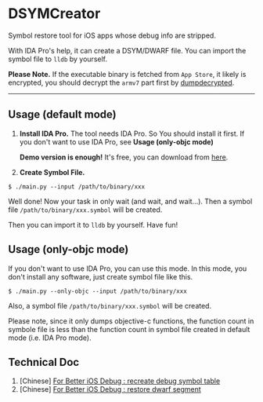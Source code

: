 # DSYMCreator
Symbol restore tool for iOS apps whose debug info are stripped. 

With IDA Pro's help, it can create a DSYM/DWARF file. You can import the symbol file to `lldb` by yourself. 

**Please Note.** If the executable binary is fetched from `App Store`, it likely is encrypted, you should decrypt the `armv7` part first by [dumpdecrypted](https://github.com/stefanesser/dumpdecrypted).

---

## Usage (default mode)

1. **Install IDA Pro.** The tool needs IDA Pro. So You should install it first. If you don't want to use IDA Pro, see **Usage (only-objc mode)**

   **Demo version is enough!** It's free, you can download from [here](https://www.hex-rays.com/products/ida/support/download_demo.shtml).
   

2. **Create Symbol File.** 

  ```shell
  $ ./main.py --input /path/to/binary/xxx
  ```

Well done! Now your task in only wait (and wait, and wait...). Then a symbol file `/path/to/binary/xxx.symbol` will be created.

Then you can import it to `lldb` by yourself. Have fun!

## Usage (only-objc mode)

If you don't want to use IDA Pro, you can use this mode. In this mode, you don't install any software, just create symbol file like this.

```shell
$ ./main.py --only-objc --input /path/to/binary/xxx
```

Also, a symbol file `/path/to/binary/xxx.symbol` will be created.

Please note, since it only dumps objective-c functions, the function count in symbole file is less than the function count in symbol file created in default mode (i.e. IDA Pro mode).

  
## Technical Doc

1. [Chinese] [For Better iOS Debug : recreate debug symbol table](https://github.com/imoldman/DSYMCreator/blob/master/doc/For%20Better%20iOS%20Debug%201.md)
2. [Chinese] [For Better iOS Debug : restore dwarf segment](https://github.com/imoldman/DSYMCreator/blob/master/doc/For%20Better%20iOS%20Debug%202.md)
